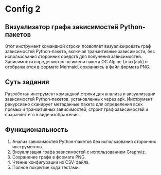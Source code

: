 # Config 2
## Визуализатор графа зависимостей Python-пакетов
Этот инструмент командной строки позволяет визуализировать граф зависимостей Python-пакета, включая транзитивные зависимости, без использования сторонних средств для получения зависимостей. Зависимости определяются по имени пакета ОС Alpine Linux(apk) и отображаются в формате Mermaid, сохраняясь в файл формата PNG.
## Суть задания
Разработан инструмент командной строки для анализа и визуализации зависимостей Python-пакетов, установленных через apk. Инструмент рекурсивно сканирует метаданные пакета для определения всех прямых и транзитивных зависимостей, строит граф зависимостей и сохраняет его в виде изображения.
## Функциональность
1. Анализ зависимостей Python-пакетов без использования сторонних инструментов.
2. Визуализация графа зависимостей с использованием Graphviz.
3. Сохранение графа в формате PNG.
4. Чтение конфигурации из CSV-файла.
5. Полное покрытие кода тестами.

